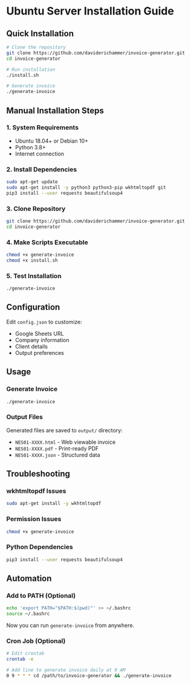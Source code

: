 # Ubuntu Server Installation Guide

## Quick Installation

```bash
# Clone the repository
git clone https://github.com/daviderichammer/invoice-generator.git
cd invoice-generator

# Run installation
./install.sh

# Generate invoice
./generate-invoice
```

## Manual Installation Steps

### 1. System Requirements
- Ubuntu 18.04+ or Debian 10+
- Python 3.8+
- Internet connection

### 2. Install Dependencies
```bash
sudo apt-get update
sudo apt-get install -y python3 python3-pip wkhtmltopdf git
pip3 install --user requests beautifulsoup4
```

### 3. Clone Repository
```bash
git clone https://github.com/daviderichammer/invoice-generator.git
cd invoice-generator
```

### 4. Make Scripts Executable
```bash
chmod +x generate-invoice
chmod +x install.sh
```

### 5. Test Installation
```bash
./generate-invoice
```

## Configuration

Edit `config.json` to customize:
- Google Sheets URL
- Company information
- Client details
- Output preferences

## Usage

### Generate Invoice
```bash
./generate-invoice
```

### Output Files
Generated files are saved to `output/` directory:
- `NES01-XXXX.html` - Web viewable invoice
- `NES01-XXXX.pdf` - Print-ready PDF
- `NES01-XXXX.json` - Structured data

## Troubleshooting

### wkhtmltopdf Issues
```bash
sudo apt-get install -y wkhtmltopdf
```

### Permission Issues
```bash
chmod +x generate-invoice
```

### Python Dependencies
```bash
pip3 install --user requests beautifulsoup4
```

## Automation

### Add to PATH (Optional)
```bash
echo 'export PATH="$PATH:$(pwd)"' >> ~/.bashrc
source ~/.bashrc
```

Now you can run `generate-invoice` from anywhere.

### Cron Job (Optional)
```bash
# Edit crontab
crontab -e

# Add line to generate invoice daily at 9 AM
0 9 * * * cd /path/to/invoice-generator && ./generate-invoice
```


